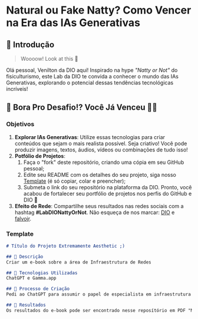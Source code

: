 # Natural ou Fake Natty? Como Vencer na Era das IAs Generativas

## 🚀 Introdução

> Woooow! Look at this 👀

Olá pessoal, Venilton da DIO aqui! Inspirado na hype _"Natty or Not"_ do fisiculturismo, este Lab da DIO te convida a conhecer o mundo das IAs Generativas, explorando o potencial dessas tendências tecnológicas incríveis!

## 🎯 Bora Pro Desafio!? Você Já Venceu 💪🤓

### Objetivos

1. **Explorar IAs Generativas**: Utilize essas tecnologias para criar conteúdos que sejam o mais realista possível. Seja criativo! Você pode produzir imagens, textos, áudios, vídeos ou combinações de tudo isso!
1. **Potfólio de Projetos**:
    1. Faça o "fork" deste repositório, criando uma cópia em seu GitHub pessoal;
    2. Edite seu README com os detalhes do seu projeto, siga nosso [Template](#template) (é só copiar, colar e preencher);
    3. Submeta o link do seu repositório na plataforma da DIO. Pronto, você acabou de fortalecer seu portfólio de projetos nos perfis do GitHub e DIO 🚀
1. **Efeito de Rede**: Compartilhe seus resultados nas redes sociais com a hashtag **#LabDIONattyOrNot**. Não esqueça de nos marcar: [DIO](https://www.linkedin.com/school/dio-makethechange) e [falvojr](https://www.linkedin.com/in/falvojr).

### Template

```markdown
# Título do Projeto Extremamente Aesthetic ;)

## 📒 Descrição
Criar um e-book sobre a área de Infraestrutura de Redes

## 🤖 Tecnologias Utilizadas
ChatGPT e Gamma.app

## 🧐 Processo de Criação
Pedi ao ChatGPT para assumir o papel de especialista em infraestrutura de redes e criar um manual básico para introduzir o tema a iniciantes. O conteúdo escrito precisava ser claro e envolvente. Para torná-lo ainda mais agradável ao leitor, usei o Gamma.app, que transformou o texto em um PDF atrativo, com imagens e uma formatação que facilita a leitura.

## 🚀 Resultados
Os resultados do e-book pode ser encontrado nesse reposítório em PDF "Manual de Introdução a Infraestrutura de Redes"

